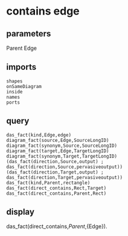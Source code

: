 # contains edge
## parameters
  Parent
  Edge
## imports
    shapes
    onSameDiagram
    inside
    names
    ports
## query
    das_fact(kind,Edge,edge)
    diagram_fact(source,Edge,SourceLongID)
	diagram_fact(synonym,Source,SourceLongID)
    diagram_fact(target,Edge,TargetLongID)
	diagram_fact(synonym,Target,TargetLongID)
	(das_fact(direction,Source,output) ; das_fact(direction,Source,pervasiveoutput))
	(das_fact(direction,Target,output) ; das_fact(direction,Target,pervasiveoutput))
    das_fact(kind,Parent,rectangle)
	das_fact(direct_contains,Rect,Target)
	das_fact(direct_contains,Parent,Rect)
## display
das_fact(direct_contains,${Parent},${Edge}).
  

